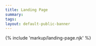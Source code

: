 ```yaml
---
title: Landing Page
summary: 
tags:
layout: default-public-banner
---
```


{% include 'markup/landing-page.njk' %}

